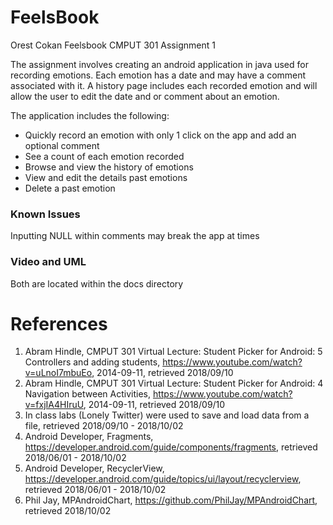 # FeelsBook
Orest Cokan
Feelsbook CMPUT 301 Assignment 1

The assignment involves creating an android application in java used for recording emotions. Each emotion has a date and may have a comment associated with it. A history page includes each recorded emotion and will allow the user to edit the date and or comment about an emotion.

The application includes the following:

- Quickly record an emotion with only 1 click on the app and add an optional comment
- See a count of each emotion recorded
- Browse and view the history of emotions
- View and edit the details past emotions
- Delete a past emotion

### Known Issues
Inputting NULL within comments may break the app at times

### Video and UML
Both are located within the docs directory

# References
1. Abram Hindle, CMPUT 301 Virtual Lecture: Student Picker for Android: 5 Controllers and adding students, https://www.youtube.com/watch?v=uLnoI7mbuEo, 2014-09-11, retrieved 2018/09/10
1. Abram Hindle, CMPUT 301 Virtual Lecture: Student Picker for Android: 4 Navigation between Activities, https://www.youtube.com/watch?v=fxjIA4HIruU, 2014-09-11, retrieved 2018/09/10
2. In class labs (Lonely Twitter) were used to save and load data from a file, retrieved 2018/09/10 - 2018/10/02
3. Android Developer, Fragments, https://developer.android.com/guide/components/fragments, retrieved 2018/06/01 - 2018/10/02
4. Android Developer, RecyclerView, https://developer.android.com/guide/topics/ui/layout/recyclerview, retrieved 2018/06/01 - 2018/10/02
5. Phil Jay, MPAndroidChart, https://github.com/PhilJay/MPAndroidChart, retrieved 2018/10/02

